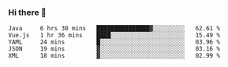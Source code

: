 ### Hi there 👋

<!--
**urzz/urzz** is a ✨ _special_ ✨ repository because its `README.md` (this file) appears on your GitHub profile.

Here are some ideas to get you started:

- 🔭 I’m currently working on ...
- 🌱 I’m currently learning ...
- 👯 I’m looking to collaborate on ...
- 🤔 I’m looking for help with ...
- 💬 Ask me about ...
- 📫 How to reach me: ...
- 😄 Pronouns: ...
- ⚡ Fun fact: ...
-->

<!--START_SECTION:waka-->
```text
Java     6 hrs 30 mins   ███████████████▓░░░░░░░░░   62.61 % 
Vue.js   1 hr 36 mins    ████░░░░░░░░░░░░░░░░░░░░░   15.49 % 
YAML     24 mins         █░░░░░░░░░░░░░░░░░░░░░░░░   03.96 % 
JSON     19 mins         ▓░░░░░░░░░░░░░░░░░░░░░░░░   03.16 % 
XML      18 mins         ▓░░░░░░░░░░░░░░░░░░░░░░░░   02.99 % 
```
<!--END_SECTION:waka-->
